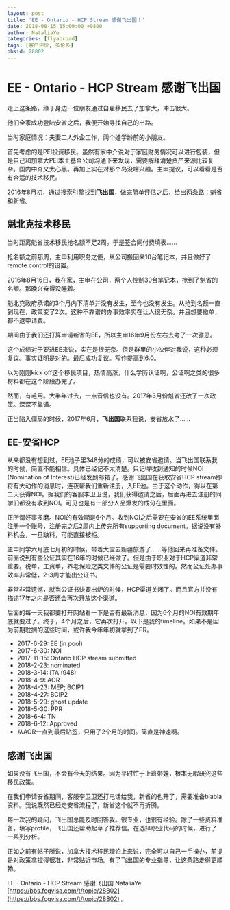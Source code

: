 ```yaml
---
layout: post
title: 'EE - Ontario - HCP Stream 感谢飞出国！'
date: 2018-08-15 15:00:00 +0800
author: NataliaYe
categories: [flyabroad]
tags: [客户评价, 多伦多]
bbsid: 28802
---
```


# EE - Ontario - HCP Stream 感谢飞出国

走上这条路，缘于身边一位朋友通过自雇移民去了加拿大，冲击很大。

他们全家成功登陆安省之后，我便开始寻找自己的出路。

当时家庭情况：夫妻二人外企工作，两个娃学龄前的小朋友。

首先考虑的是PEI投资移民。虽然有家中介说对于家庭财务情况可以进行包装，但是自己和加拿大PEI本土基金公司沟通下来发现，需要解释清楚资产来源比较复杂。国内中介又太心黑。再加上实在对那个岛没啥兴趣。主申提议，可以看看是否有合适的技术移民。

2016年8月初，通过搜索引擎找到**飞出国**，做完简单评估之后，给出两条路：魁省和新省。

## 魁北克技术移民

当时距离魁省技术移民抢名额不足2周。于是签合同付费填表……

抢名额之前那周，主申利用职务之便，从公司搬回来10台笔记本，并且做好了remote control的设置。

2016年8月16日，我在家，主申在公司，两个人控制30台笔记本，抢到了魁省的名额。那晚兴奋得没睡着。

魁北克政府承诺的3个月内下清单并没有发生，至今也没有发生。从抢到名额一直到现在，政策变了2次。这种不靠谱的办事效率实在让人很无奈。并且想要撤单，都不退申请费。

期间由于我们还打算申请新省的EE，所以主申16年9月份左右去考了一次雅思。

这个成绩对于要进EE来说，实在是很无奈。但是群里的小伙伴对我说，这种必须复议。事实证明是对的。最后成功复议。写作提高到6.0。

以为刚刚kick off这个移民项目，热情高涨，什么学历认证啊，公证啊之类的很多材料都在这个阶段办完了。

然而，有毛用。大半年过去，一点音信也没有。2017年3月份魁省还改了一次政策。深深不靠谱。

正当陷入僵局的时候，2017年6月，**飞出国**联系我说，安省放水了……

## EE-安省HCP

从来都没有想到过，EE池子里348分的成绩，可以被安省邀请。当飞出国联系我的时候，简直不能相信。具体已经记不太清楚。只记得收到通知的时候NOI (Nomination of Interest)已经发到邮箱了。感谢飞出国在获取安省HCP stream即将有大动作的消息时，连夜帮我们重新注册，入EE池。由于这个动作，得以在第二天获得NOI。据我们的客服李卫卫说，我们获得邀请之后，后面再进去注册的同学们都没有收到NOI。可见也是有一部分人品爆发的成分在里面。

正所谓好事多磨。NOI的有效期是6个月。收到NOI之后需要在安省的EE系统里面注册一个账号，注册完之后2周内上传完所有supporting document。据说没有补料机会，一旦缺料，可能直接被拒。

主申同学六月底七月初的时候，带着大宝去新疆旅游了……等他回来再准备文件。前面说到有些公证其实在16年的时候已经做了。但是由于职业对于HCP渠道非常重要。税单，工资单，养老保险之类文件的公证是需要时效性的。然而公证处办事效率非常低，2-3周才能出公证书。

非常非常遗憾，就当公证书快要出炉的时候，HCP渠道关闭了。而且官方并没有描述17年之内是否还会再次开放这个渠道。

后面的每一天我都要打开网站看一下是否有最新消息，因为6个月的NOI有效期年底就要过了。终于，4个月之后，它再次打开。以下是我的timeline。如果不是因为前期耽搁的这些时间，或许我今年年初就拿到了PR。

* 2017-6-29: EE (in pool)
* 2017-6-30: NOI
* 2017-11-15: Ontario HCP stream submitted
* 2018-2-23: nominated
* 2018-3-14: ITA (948)
* 2018-4-9: AOR
* 2018-4-23: MEP; BCIP1
* 2018-4-27: BCIP2
* 2018-5-29: ghost update
* 2018-5-30: PPR
* 2018-6-4: TN
* 2018-6-12: Approved
* 从AOR一直到最后贴签，只用了2个月的时间。简直是神速啊。

## 感谢飞出国

如果没有飞出国，不会有今天的结果。因为平时忙于上班带娃，根本无暇研究这些移民政策。

在我们申请安省期间，客服李卫卫还打电话给我，新省的也开了，需要准备blabla资料。我说既然已经走安省流程了，新省这个就不再折腾。

每一次我的疑问，飞出国总能及时回答我。很专业，也很有经验。除了一些资料准备，填写profile，飞出国还帮助起草了推荐信。在选择职业代码的时候，进行了一系列分析。

正如之前有帖子所说，加拿大技术移民理论上来说，完全可以自己一手操办，前提是对政策拿捏得很准，非常贴近市场。有了飞出国的专业指导，让这条路走得更顺畅。

EE - Ontario - HCP Stream 感谢飞出国  NataliaYe  [https://bbs.fcgvisa.com/t/topic/28802](https://bbs.fcgvisa.com/t/topic/28802) 。